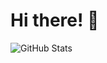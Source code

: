 # Hi there! 👋
![GitHub Stats](https://github-readme-stats.vercel.app/api?username=viccsn&theme=transparent&bg_color=FFF&border_color=30A3DC&show_icons=true&icon_color=30A3DC&title_color=FAD495&text_color=00)

